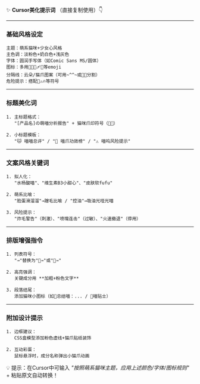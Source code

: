 ✨ **Cursor美化提示词** （直接复制使用）👇  

---

### **基础风格设定**  
```  
主题：萌系猫咪+少女心风格  
主色调：淡粉色+奶白色+浅灰色  
字体：圆润手写体（如Comic Sans MS/圆体）  
图标：多用🐾🌸💦🩹🧼等emoji  
分隔线：云朵/猫爪图案（可用~^^~或🌸✨分割）  
危险提示：搭配🚫⚠️🔥等符号  
```  

---

### **标题美化词**  
```  
1. 主标题格式：  
   "[产品名]の萌喵分析报告" + 猫咪爪印符号（🐾✨）  
   
2. 小标题模板：  
   "🐱 喵喵总评" / "🐾 喵爪功效榜" / "⚠️ 喵呜风险提示"  
```  

---

### **文案风格关键词**  
```  
1. 拟人化：  
   "水杨酸喵"、"维生素B3小甜心"、"皮肤软fufu"  
   
2. 萌系比喻：  
   "脸蛋滑溜溜"→蹭毛比喻 / "控油"→吸油光哑光喵  
   
3. 风险提示：  
   "炸毛警告"（刺激）、"喷嚏连击"（过敏）、"火速撤退"（停用）  
```  

---

### **排版增强指令**  
```  
1. 列表符号：  
   "→"替换为"🧴→"或"🌸→"  
   
2. 高亮强调：  
   关键成分用 **加粗+粉色文字**  
   
3. 段落结尾：  
   添加猫咪小图标（如🎀总结喵：... / 🌸喵贴士）  
```  

---

### **附加设计提示**  
```  
1. 边框建议：  
   CSS盒模型添加粉色虚线+猫爪贴纸装饰  
   
2. 互动彩蛋：  
   鼠标悬浮时，成分名称弹出小猫爪动画  
```  

💡 提示：在Cursor中可输入 _"按照萌系猫咪主题，应用上述颜色/字体/图标规则"_ + 粘贴原文自动转换！